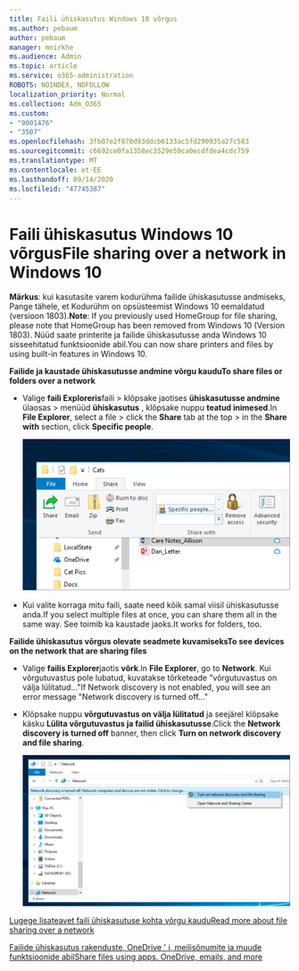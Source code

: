 ```yaml
---
title: Faili ühiskasutus Windows 10 võrgus
ms.author: pebaum
author: pebaum
manager: mnirkhe
ms.audience: Admin
ms.topic: article
ms.service: o365-administration
ROBOTS: NOINDEX, NOFOLLOW
localization_priority: Normal
ms.collection: Adm_O365
ms.custom:
- "9001476"
- "3507"
ms.openlocfilehash: 3fb07e2f870d93ddcb6133ac5fd290935a27c583
ms.sourcegitcommit: c6692ce0fa1358ec3529e59ca0ecdfdea4cdc759
ms.translationtype: MT
ms.contentlocale: et-EE
ms.lasthandoff: 09/14/2020
ms.locfileid: "47745387"
---
```

# <a name="file-sharing-over-a-network-in-windows-10"></a><span data-ttu-id="16f49-102">Faili ühiskasutus Windows 10 võrgus</span><span class="sxs-lookup"><span data-stu-id="16f49-102">File sharing over a network in Windows 10</span></span>

<span data-ttu-id="16f49-103">**Märkus**: kui kasutasite varem kodurühma failide ühiskasutusse andmiseks, Pange tähele, et Kodurühm on opsüsteemist Windows 10 eemaldatud (versioon 1803).</span><span class="sxs-lookup"><span data-stu-id="16f49-103">**Note**: If you previously used HomeGroup for file sharing, please note that HomeGroup has been removed from Windows 10 (Version 1803).</span></span> <span data-ttu-id="16f49-104">Nüüd saate printerite ja failide ühiskasutusse anda Windows 10 sisseehitatud funktsioonide abil.</span><span class="sxs-lookup"><span data-stu-id="16f49-104">You can now share printers and files by using built-in features in Windows 10.</span></span>

<span data-ttu-id="16f49-105">**Failide ja kaustade ühiskasutusse andmine võrgu kaudu**</span><span class="sxs-lookup"><span data-stu-id="16f49-105">**To share files or folders over a network**</span></span>

- <span data-ttu-id="16f49-106">Valige **faili Exploreris**faili > klõpsake jaotises **ühiskasutusse andmine** ülaosas > menüüd **ühiskasutus** , klõpsake nuppu **teatud inimesed**.</span><span class="sxs-lookup"><span data-stu-id="16f49-106">In **File Explorer**, select a file > click the **Share** tab at the top > in the **Share with** section, click **Specific people**.</span></span>

    ![Saate faili ühiskasutusse anda kindlate inimestega.](media/share-with-specific-people.png)
          
- <span data-ttu-id="16f49-108">Kui valite korraga mitu faili, saate need kõik samal viisil ühiskasutusse anda.</span><span class="sxs-lookup"><span data-stu-id="16f49-108">If you select multiple files at once, you can share them all in the same way.</span></span> <span data-ttu-id="16f49-109">See toimib ka kaustade jaoks.</span><span class="sxs-lookup"><span data-stu-id="16f49-109">It works for folders, too.</span></span>

<span data-ttu-id="16f49-110">**Failide ühiskasutus võrgus olevate seadmete kuvamiseks**</span><span class="sxs-lookup"><span data-stu-id="16f49-110">**To see devices on the network that are sharing files**</span></span>

- <span data-ttu-id="16f49-111">Valige **failis Explorer**jaotis **võrk**.</span><span class="sxs-lookup"><span data-stu-id="16f49-111">In **File Explorer**, go to **Network**.</span></span> <span data-ttu-id="16f49-112">Kui võrgutuvastus pole lubatud, kuvatakse tõrketeade "võrgutuvastus on välja lülitatud..."</span><span class="sxs-lookup"><span data-stu-id="16f49-112">If Network discovery is not enabled, you will see an error message "Network discovery is turned off..."</span></span>

- <span data-ttu-id="16f49-113">Klõpsake nuppu **võrgutuvastus on välja lülitatud** ja seejärel klõpsake käsku **Lülita võrgutuvastus ja failid ühiskasutusse**.</span><span class="sxs-lookup"><span data-stu-id="16f49-113">Click the **Network discovery is turned off** banner, then click **Turn on network discovery and file sharing**.</span></span>

    ![Lülitage võrgutuvastus ja failid ühiskasutusse.](media/turn-on-network-discovery.png)

[<span data-ttu-id="16f49-115">Lugege lisateavet faili ühiskasutuse kohta võrgu kaudu</span><span class="sxs-lookup"><span data-stu-id="16f49-115">Read more about file sharing over a network</span></span>](https://support.microsoft.com/help/4092694/windows-10-file-sharing-over-a-network)

[<span data-ttu-id="16f49-116">Failide ühiskasutus rakenduste, OneDrive ' i, meilisõnumite ja muude funktsioonide abil</span><span class="sxs-lookup"><span data-stu-id="16f49-116">Share files using apps, OneDrive, emails, and more</span></span>](https://support.microsoft.com/help/4027674/windows-10-share-files-in-file-explorer)
